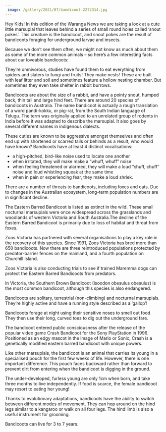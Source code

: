 ```yaml
---
 image: /gallery/2021/07/bandicoot-2272314.jpg
---
```

Hey Kids! In this edition of the Waranga News we are taking a look at a cute little marsupial that leaves behind a series of small round holes called ‘snout pokes’. This creature is the bandicoot, and snout pokes are the result of bandicoots foraging for underground larvae and insects.

Because we don’t see them often, we might not know as much about them as some of the more common animals – so here’s a few interesting facts about our loveable bandicoots: 

They’re omnivorous, studies have found them to eat everything from spiders and slaters to fungi and fruits!  They make nests! These are built with leaf litter and soil and sometimes feature a hollow nesting chamber. But sometimes they even take shelter in rabbit burrows. 

Bandicoots are about the size of a rabbit, and have a pointy snout, humped back, thin tail and large hind feet. There are around 20 species of bandicoots in Australia. The name bandicoot is actually a rough translation of a word pandi-kokku, or pig-rat, from the South Indian language of Telugu. The term was originally applied to an unrelated group of rodents in India before it was adapted to describe the marsupial. It also goes by several different names in indigenous dialects. 

These cuties are known to be aggressive amongst themselves and often end up with shortened or scarred tails or behinds as a result, who would have known? Bandicoots have at least 4 distinct vocalisations: 

- a high-pitched, bird-like noise used to locate one another
- when irritated, they will make make a “whuff, whuff” noise
- when feeling threatened or alarmed, they will make a loud “chuff, chuff” noise and loud whistling squeak at the same time
- when in pain or experiencing fear, they make a loud shriek.

There are a number of threats to bandicoots, including foxes and cats. Due to changes in the Australian ecosystem, long-term population numbers are in significant decline.  

The Eastern Barred Bandicoot is listed as extinct in the wild. These small nocturnal marsupials were once widespread across the grasslands and woodlands of western Victoria and South Australia.The decline of the Eastern Barred Bandicoot is primarily due to loss of habitat and threat from foxes. 

Zoos Victoria has partnered with several organisations to play a key role in the recovery of this species. Since 1991, Zoos Victoria has bred more than 650 bandicoots. Now there are three reintroduced populations protected by predator-barrier fences on the mainland, and a fourth population on Churchill Island. 

Zoos Victoria is also conducting trials to see if trained Maremma dogs can protect the Eastern Barred Bandicoots from predators. 

In Victoria, the Southern Brown Bandicoot (Isoodon obesulus obesulus) is the most common bandicoot, although this species is also endangered. 

Bandicoots are solitary, terrestrial (non-climbing) and nocturnal marsupials. They’re highly active and have a running style described as a ‘gallop’! 

Bandicoots forage at night using their sensitive noses to smell out food. They then use their long, curved toes to dig out the underground fare. 

The bandicoot entered public consciousness after the release of the popular video game Crash Bandicoot for the Sony PlayStation in 1996. Positioned as an edgy mascot in the image of Mario or Sonic, Crash is a genetically modified eastern barred bandicoot with unique powers. 

Like other marsupials, the bandicoot is an animal that carries its young in a specialised pouch for the first few weeks of life. However, there is one important difference. This pouch faces backward rather than forward to prevent dirt from entering when the bandicoot is digging in the ground. 

The under-developed, furless young are only 1cm when born, and take three months to live independently. If food is scarce, the female bandicoot may resort to eating her young! 

Thanks to evolutionary adaptations, bandicoots have the ability to switch between different modes of movement. They can hop around on the hind legs similar to a kangaroo or walk on all four legs. The hind limb is also a useful instrument for grooming. 

Bandicoots can live for 3 to 7 years. 
